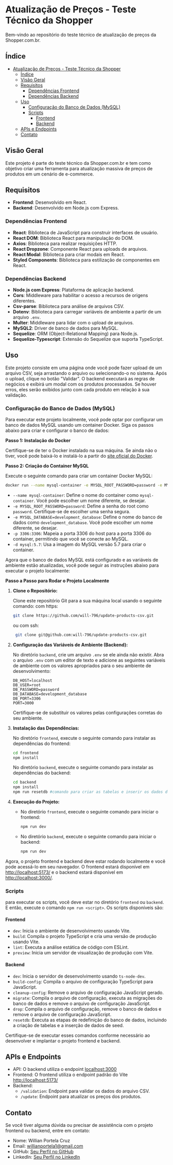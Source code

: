 
# Atualização de Preços - Teste Técnico da Shopper

Bem-vindo ao repositório do teste técnico de atualização de preços da Shopper.com.br.

## Índice

- [Atualização de Preços - Teste Técnico da Shopper](#atualização-de-preços---teste-técnico-da-shopper)
  - [Índice](#índice)
  - [Visão Geral](#visão-geral)
  - [Requisitos](#requisitos)
    - [Dependências Frontend](#dependências-frontend)
    - [Dependências Backend](#dependências-backend)
  - [Uso](#uso)
    - [Configuração do Banco de Dados (MySQL)](#configuração-do-banco-de-dados-mysql)
    - [Scripts](#scripts)
      - [Frontend](#frontend)
      - [Backend](#backend)
  - [APIs e Endpoints](#apis-e-endpoints)
  - [Contato](#contato)

## Visão Geral

Este projeto é parte do teste técnico da Shopper.com.br e tem como objetivo criar uma ferramenta para atualização massiva de preços de produtos em um cenário de e-commerce.

## Requisitos

- **Frontend**: Desenvolvido em React.
- **Backend**: Desenvolvido em Node.js com Express.

### Dependências Frontend

- **React**: Biblioteca de JavaScript para construir interfaces de usuário.
- **React DOM**: Biblioteca React para manipulação do DOM.
- **Axios**: Biblioteca para realizar requisições HTTP.
- **React Dropzone**: Componente React para uploads de arquivos.
- **React Modal**: Biblioteca para criar modais em React.
- **Styled Components**: Biblioteca para estilização de componentes em React.

### Dependências Backend

- **Node.js com Express**: Plataforma de aplicação backend.
- **Cors**: Middleware para habilitar o acesso a recursos de origens diferentes.
- **Csv-parse**: Biblioteca para análise de arquivos CSV.
- **Dotenv**: Biblioteca para carregar variáveis de ambiente a partir de um arquivo `.env`.
- **Multer**: Middleware para lidar com o upload de arquivos.
- **MySQL2**: Driver de banco de dados para MySQL.
- **Sequelize**: ORM (Object-Relational Mapping) para Node.js.
- **Sequelize-Typescript**: Extensão do Sequelize que suporta TypeScript.

## Uso

Este projeto consiste em uma página onde você pode fazer upload de um arquivo CSV, seja arrastando o arquivo ou selecionando-o no sistema. Após o upload, clique no botão "Validar". O backend executará as regras de negócios e exibirá um modal com os produtos processados. Se houver erros, eles serão exibidos junto com cada produto em relação à sua validação.

### Configuração do Banco de Dados (MySQL)

Para executar este projeto localmente, você pode optar por configurar um banco de dados MySQL usando um container Docker. Siga os passos abaixo para criar e configurar o banco de dados:

**Passo 1: Instalação do Docker**

Certifique-se de ter o Docker instalado na sua máquina. Se ainda não o tiver, você pode baixá-lo e instalá-lo a partir do [site oficial do Docker](https://www.docker.com/get-started).

**Passo 2: Criação do Container MySQL**

Execute o seguinte comando para criar um container Docker MySQL:

```bash
docker run --name mysql-container -e MYSQL_ROOT_PASSWORD=password -e MYSQL_DATABASE=development_database -p 3306:3306 -d mysql:5.7
```

- `--name mysql-container`: Define o nome do container como `mysql-container`. Você pode escolher um nome diferente, se desejar.
- `-e MYSQL_ROOT_PASSWORD=password`: Define a senha do root como `password`. Certifique-se de escolher uma senha segura.
- `-e MYSQL_DATABASE=development_database`: Define o nome do banco de dados como `development_database`. Você pode escolher um nome diferente, se desejar.
- `-p 3306:3306`: Mapeia a porta 3306 do host para a porta 3306 do container, permitindo que você se conecte ao MySQL.
- `-d mysql:5.7`: Usa a imagem do MySQL versão 5.7 para criar o container.

Agora que o banco de dados MySQL está configurado e as variáveis de ambiente estão atualizadas, você pode seguir as instruções abaixo para executar o projeto localmente:

**Passo a Passo para Rodar o Projeto Localmente**

1. **Clone o Repositório:**

   Clone este repositório Git para a sua máquina local usando o seguinte comando:
  com https:

   ```bash
   git clone https://github.com/will-796/update-products-csv.git
   ```

   ou com ssh:

   ```bash
    git clone git@github.com:will-796/update-products-csv.git
    ```

2. **Configuração das Variáveis de Ambiente (Backend):**

   No diretório `backend`, crie um arquivo `.env` se ele ainda não existir. Abra o arquivo `.env` com um editor de texto e adicione as seguintes variáveis de ambiente com os valores apropriados para o seu ambiente de desenvolvimento:

   ```env
   DB_HOST=localhost
   DB_USER=root
   DB_PASSWORD=password
   DB_DATABASE=development_database
   DB_PORT=3306
   PORT=3000
   ```

   Certifique-se de substituir os valores pelas configurações corretas do seu ambiente.

3. **Instalação das Dependências:**

   No diretório `frontend`, execute o seguinte comando para instalar as dependências do frontend:

   ```bash
   cd frontend
   npm install
   ```

   No diretório `backend`, execute o seguinte comando para instalar as dependências do backend:

   ```bash
   cd backend
   npm install
   npm run resetdb #comando para criar as tabelas e inserir os dados de seed
   ```

4. **Execução do Projeto:**

   - No diretório `frontend`, execute o seguinte comando para iniciar o frontend:

     ```bash
     npm run dev
     ```

   - No diretório `backend`, execute o seguinte comando para iniciar o backend:

     ```bash
     npm run dev
     ```

Agora, o projeto frontend e backend deve estar rodando localmente e você pode acessá-lo em seu navegador. O frontend estará disponível em <http://localhost:5173/> e o backend estará disponível em <http://localhost:3000/>.

### Scripts

para executar os scripts, você deve estar no diretório `frontend` ou `backend`. E então, execute o comando `npm run <script>`. Os scripts disponíveis são:

#### Frontend

- `dev`: Inicia o ambiente de desenvolvimento usando Vite.
- `build`: Compila o projeto TypeScript e cria uma versão de produção usando Vite.
- `lint`: Executa a análise estática de código com ESLint.
- `preview`: Inicia um servidor de visualização de produção com Vite.

#### Backend

- `dev`: Inicia o servidor de desenvolvimento usando `ts-node-dev`.
- `build-config`: Compila o arquivo de configuração TypeScript para JavaScript.
- `cleanup-config`: Remove o arquivo de configuração JavaScript gerado.
- `migrate`: Compila o arquivo de configuração, executa as migrações do banco de dados e remove o arquivo de configuração JavaScript.
- `drop`: Compila o arquivo de configuração, remove o banco de dados e remove o arquivo de configuração JavaScript.
- `resetdb`: Executa as etapas de redefinição do banco de dados, incluindo a criação de tabelas e a inserção de dados de seed.

Certifique-se de executar esses comandos conforme necessário ao desenvolver e implantar o projeto frontend e backend.


## APIs e Endpoints

- API: O backend utiliza o endpoint [localhost:3000](http://localhost:3000/)
- Frontend: O frontend utiliza o endpoint padrão do Vite <http://localhost:5173/>
- Backend:
  - `/validation`: Endpoint para validar os dados do arquivo CSV.
  - `/update`: Endpoint para atualizar os preços dos produtos.

## Contato

Se você tiver alguma dúvida ou precisar de assistência com o projeto frontend ou backend, entre em contato:

- Nome: Willian Portela Cruz
- Email: <willianportela1@gmail.com>
- GitHub: [Seu Perfil no GitHub](https://github.com/will-796)
- LinkedIn: [Seu Perfil no LinkedIn](https://www.linkedin.com/in/willian-portela)
